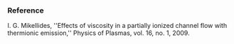 ### Reference
I. G. Mikellides, ''Effects of viscosity in a partially ionized channel flow with thermionic emission,'' Physics of Plasmas, vol. 16, no. 1, 2009.

